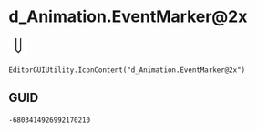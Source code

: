# d_Animation.EventMarker@2x
![](/img/d_Animation.EventMarker@2x.png)

``` CSharp
EditorGUIUtility.IconContent("d_Animation.EventMarker@2x")
```
## GUID
```
-6803414926992170210
```
